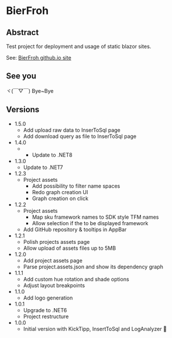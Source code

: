 # BierFroh

## Abstract

Test project for deployment and usage of static blazor sites.

See: [BierFroh github.io site](https://felixdamrau.github.io/BierFroh/)

## See you

ヾ(￣▽￣) Bye~Bye

## Versions

* 1.5.0
  * Add upload raw data to InserToSql page
  * Add download query as file to InserToSql page
* 1.4.0
  * * Update to .NET8
* 1.3.0
  * Update to .NET7
* 1.2.3
  * Project assets
    * Add possibility to filter name spaces
    * Redo graph creation UI
    * Graph creation on click
* 1.2.2
  * Project assets
    * Map sku framework names to SDK style TFM names
    * Allow selection if the to be displayed framework
  * Add GitHub repository & tooltips in AppBar
* 1.2.1
  * Polish projects assets page
  * Allow upload of assets files up to 5MB
* 1.2.0
  * Add project assets page
  * Parse project.assets.json and show its dependency graph
* 1.1.1
  * Add custom hue rotation and shade options
  * Adjust layout breakpoints
* 1.1.0
  * Add logo generation
* 1.0.1
  * Upgrade to .NET6
  * Project restructure
* 1.0.0
  * Initial version with KickTipp, InsertToSql and LogAnalyzer 🥳